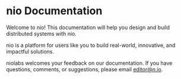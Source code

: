 # nio Documentation

Welcome to nio! This documentation will help you design and build distributed systems with nio.

nio is a platform for users like you to build real-world, innovative, and impactful solutions.

niolabs welcomes your feedback on our documentation. If you have questions, comments, or suggestions, please email [editor@n.io](mailto:editor@n.io).
